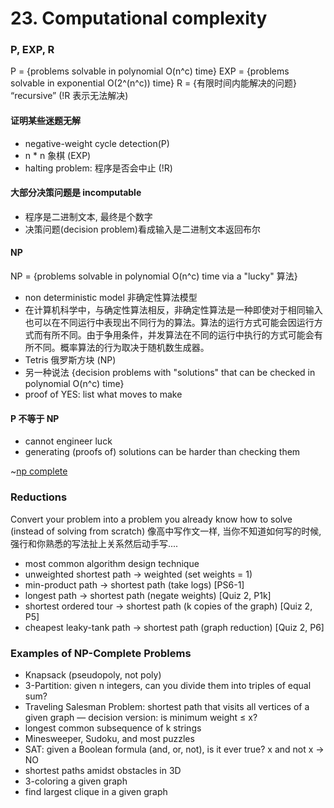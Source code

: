 # 23. Computational complexity

### P, EXP, R
P = {problems solvable in polynomial O(n^c) time}
EXP = {problems solvable in exponential O(2^(n^c)) time}
R = {有限时间内能解决的问题}  “recursive”  (!R 表示无法解决)

#### 证明某些迷题无解
- negative-weight cycle detection(P)
- n * n 象棋 (EXP)
- halting problem: 程序是否会中止 (!R)

#### 大部分决策问题是 incomputable
- 程序是二进制文本, 最终是个数字
- 决策问题(decision problem)看成输入是二进制文本返回布尔

#### NP
NP = {problems solvable in polynomial O(n^c) time via a "lucky" 算法}
- non deterministic model 非确定性算法模型
- 在计算机科学中，与确定性算法相反，非确定性算法是一种即使对于相同输入也可以在不同运行中表现出不同行为的算法。算法的运行方式可能会因运行方式而有所不同。由于争用条件，并发算法在不同的运行中执行的方式可能会有所不同。概率算法的行为取决于随机数生成器。
- Tetris 俄罗斯方块 (NP)
- 另一种说法 {decision problems with "solutions" that can be checked in polynomial O(n^c) time}
- proof of YES: list what moves to make

#### P 不等于 NP
-  cannot engineer luck
-  generating (proofs of) solutions can be harder than checking them

~[np complete](~@assets/50/np.png)

### Reductions
Convert your problem into a problem you already know how to solve (instead of solving from scratch)
像高中写作文一样, 当你不知道如何写的时候, 强行和你熟悉的写法扯上关系然后动手写....
- most common algorithm design technique
- unweighted shortest path → weighted (set weights = 1)
- min-product path → shortest path (take logs) [PS6-1]
- longest path → shortest path (negate weights) [Quiz 2, P1k]
- shortest ordered tour → shortest path (k copies of the graph) [Quiz 2, P5]
- cheapest leaky-tank path → shortest path (graph reduction) [Quiz 2, P6]

### Examples of NP-Complete Problems
- Knapsack (pseudopoly, not poly)
- 3-Partition: given n integers, can you divide them into triples of equal sum?
- Traveling Salesman Problem: shortest path that visits all vertices of a given graph
— decision version: is minimum weight ≤ x?
- longest common subsequence of k strings
- Minesweeper, Sudoku, and most puzzles
- SAT: given a Boolean formula (and, or, not), is it ever true? x and not x → NO
- shortest paths amidst obstacles in 3D
- 3-coloring a given graph
- find largest clique in a given graph